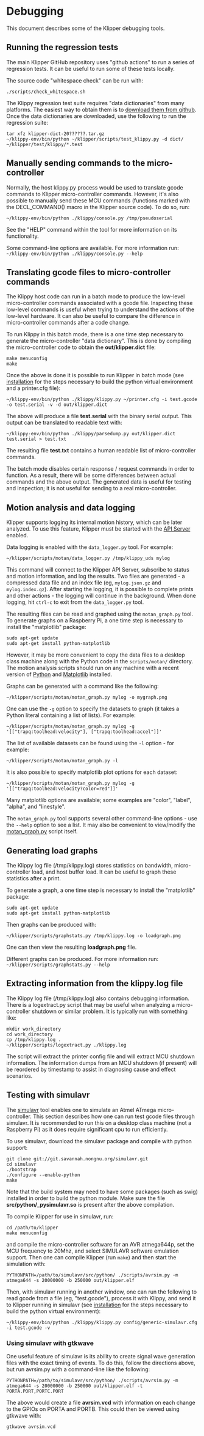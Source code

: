 # Debugging

This document describes some of the Klipper debugging tools.

## Running the regression tests

The main Klipper GitHub repository uses "github actions" to run a
series of regression tests. It can be useful to run some of these
tests locally.

The source code "whitespace check" can be run with:
```
./scripts/check_whitespace.sh
```

The Klippy regression test suite requires "data dictionaries" from
many platforms. The easiest way to obtain them is to
[download them from github](https://github.com/KevinOConnor/klipper/issues/1438).
Once the data dictionaries are downloaded, use the following to run
the regression suite:
```
tar xfz klipper-dict-20??????.tar.gz
~/klippy-env/bin/python ~/klipper/scripts/test_klippy.py -d dict/ ~/klipper/test/klippy/*.test
```

## Manually sending commands to the micro-controller

Normally, the host klippy.py process would be used to translate gcode
commands to Klipper micro-controller commands. However, it's also
possible to manually send these MCU commands (functions marked with
the DECL_COMMAND() macro in the Klipper source code). To do so, run:

```
~/klippy-env/bin/python ./klippy/console.py /tmp/pseudoserial
```

See the "HELP" command within the tool for more information on its
functionality.

Some command-line options are available. For more information run:
`~/klippy-env/bin/python ./klippy/console.py --help`

## Translating gcode files to micro-controller commands

The Klippy host code can run in a batch mode to produce the low-level
micro-controller commands associated with a gcode file. Inspecting
these low-level commands is useful when trying to understand the
actions of the low-level hardware. It can also be useful to compare
the difference in micro-controller commands after a code change.

To run Klippy in this batch mode, there is a one time step necessary
to generate the micro-controller "data dictionary". This is done by
compiling the micro-controller code to obtain the **out/klipper.dict**
file:

```
make menuconfig
make
```

Once the above is done it is possible to run Klipper in batch mode
(see [installation](Installation.md) for the steps necessary to build
the python virtual environment and a printer.cfg file):

```
~/klippy-env/bin/python ./klippy/klippy.py ~/printer.cfg -i test.gcode -o test.serial -v -d out/klipper.dict
```

The above will produce a file **test.serial** with the binary serial
output. This output can be translated to readable text with:

```
~/klippy-env/bin/python ./klippy/parsedump.py out/klipper.dict test.serial > test.txt
```

The resulting file **test.txt** contains a human readable list of
micro-controller commands.

The batch mode disables certain response / request commands in order
to function. As a result, there will be some differences between
actual commands and the above output. The generated data is useful for
testing and inspection; it is not useful for sending to a real
micro-controller.

## Motion analysis and data logging

Klipper supports logging its internal motion history, which can be
later analyzed. To use this feature, Klipper must be started with the
[API Server](API_Server.md) enabled.

Data logging is enabled with the `data_logger.py` tool. For example:
```
~/klipper/scripts/motan/data_logger.py /tmp/klippy_uds mylog
```

This command will connect to the Klipper API Server, subscribe to
status and motion information, and log the results. Two files are
generated - a compressed data file and an index file (eg,
`mylog.json.gz` and `mylog.index.gz`). After starting the logging, it
is possible to complete prints and other actions - the logging will
continue in the background. When done logging, hit `ctrl-c` to exit
from the `data_logger.py` tool.

The resulting files can be read and graphed using the `motan_graph.py`
tool. To generate graphs on a Raspberry Pi, a one time step is
necessary to install the "matplotlib" package:
```
sudo apt-get update
sudo apt-get install python-matplotlib
```
However, it may be more convenient to copy the data files to a desktop
class machine along with the Python code in the `scripts/motan/`
directory. The motion analysis scripts should run on any machine with
a recent version of [Python](https://python.org) and
[Matplotlib](https://matplotlib.org/) installed.

Graphs can be generated with a command like the following:
```
~/klipper/scripts/motan/motan_graph.py mylog -o mygraph.png
```

One can use the `-g` option to specify the datasets to graph (it takes
a Python literal containing a list of lists). For example:
```
~/klipper/scripts/motan/motan_graph.py mylog -g '[["trapq:toolhead:velocity"], ["trapq:toolhead:accel"]]'
```

The list of available datasets can be found using the `-l` option -
for example:
```
~/klipper/scripts/motan/motan_graph.py -l
```

It is also possible to specify matplotlib plot options for each
dataset:
```
~/klipper/scripts/motan/motan_graph.py mylog -g '[["trapq:toolhead:velocity?color=red"]]'
```
Many matplotlib options are available; some examples are "color",
"label", "alpha", and "linestyle".

The `motan_graph.py` tool supports several other command-line
options - use the `--help` option to see a list. It may also be
convenient to view/modify the
[motan_graph.py](../scripts/motan/motan_graph.py) script itself.

## Generating load graphs

The Klippy log file (/tmp/klippy.log) stores statistics on bandwidth,
micro-controller load, and host buffer load. It can be useful to graph
these statistics after a print.

To generate a graph, a one time step is necessary to install the
"matplotlib" package:

```
sudo apt-get update
sudo apt-get install python-matplotlib
```

Then graphs can be produced with:

```
~/klipper/scripts/graphstats.py /tmp/klippy.log -o loadgraph.png
```

One can then view the resulting **loadgraph.png** file.

Different graphs can be produced. For more information run:
`~/klipper/scripts/graphstats.py --help`

## Extracting information from the klippy.log file

The Klippy log file (/tmp/klippy.log) also contains debugging
information. There is a logextract.py script that may be useful when
analyzing a micro-controller shutdown or similar problem. It is
typically run with something like:

```
mkdir work_directory
cd work_directory
cp /tmp/klippy.log .
~/klipper/scripts/logextract.py ./klippy.log
```

The script will extract the printer config file and will extract MCU
shutdown information. The information dumps from an MCU shutdown (if
present) will be reordered by timestamp to assist in diagnosing cause
and effect scenarios.

## Testing with simulavr

The [simulavr](http://www.nongnu.org/simulavr/) tool enables one to
simulate an Atmel ATmega micro-controller. This section describes how
one can run test gcode files through simulavr. It is recommended to
run this on a desktop class machine (not a Raspberry Pi) as it does
require significant cpu to run efficiently.

To use simulavr, download the simulavr package and compile with python
support:

```
git clone git://git.savannah.nongnu.org/simulavr.git
cd simulavr
./bootstrap
./configure --enable-python
make
```

Note that the build system may need to have some packages (such as
swig) installed in order to build the python module. Make sure the
file **src/python/_pysimulavr.so** is present after the above
compilation.

To compile Klipper for use in simulavr, run:

```
cd /path/to/klipper
make menuconfig
```

and compile the micro-controller software for an AVR atmega644p, set
the MCU frequency to 20Mhz, and select SIMULAVR software emulation
support. Then one can compile Klipper (run `make`) and then start the
simulation with:

```
PYTHONPATH=/path/to/simulavr/src/python/ ./scripts/avrsim.py -m atmega644 -s 20000000 -b 250000 out/klipper.elf
```

Then, with simulavr running in another window, one can run the
following to read gcode from a file (eg, "test.gcode"), process it
with Klippy, and send it to Klipper running in simulavr (see
[installation](Installation.md) for the steps necessary to build the
python virtual environment):

```
~/klippy-env/bin/python ./klippy/klippy.py config/generic-simulavr.cfg -i test.gcode -v
```

### Using simulavr with gtkwave

One useful feature of simulavr is its ability to create signal wave
generation files with the exact timing of events. To do this, follow
the directions above, but run avrsim.py with a command-line like the
following:

```
PYTHONPATH=/path/to/simulavr/src/python/ ./scripts/avrsim.py -m atmega644 -s 20000000 -b 250000 out/klipper.elf -t PORTA.PORT,PORTC.PORT
```

The above would create a file **avrsim.vcd** with information on each
change to the GPIOs on PORTA and PORTB. This could then be viewed
using gtkwave with:

```
gtkwave avrsim.vcd
```
